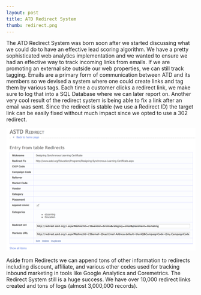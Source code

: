 ```yaml
---
layout: post
title: ATD Redirect System
thumb: redirect.png
---
```


The ATD Redirect System was born soon after we started discussing what we could do to have an effective lead scoring algorithm.
We have a pretty sophisticated web analytics implementation and we wanted to ensure we had an effective way to track incoming links from emails. If we are promoting an external site outside our web properties, we can still track tagging.
Emails are a primary form of communication between ATD and its members so we devised a system where one could create links and tag them by various tags.
Each time a customer clicks a redirect link, we make sure to log that into a SQL Database where we can later report on.
Another very cool result of the redirect system is being able to fix a link after an email was sent. Since the redirect is stable (we use a Redirect ID) the target link can be easily fixed without much impact since we opted to use a 302 redirect.

![Redirect System](/public/redirect-system.png)

Aside from Redirects we can append tons of other information to redirects including discount, affiliate, and various other codes used for tracking inbound marketing in tools like Google Analytics and Coremetrics.
The Redirect System still is a huge success. We have over 10,000 redirect links created and tons of logs (almost 3,000,000 records).
